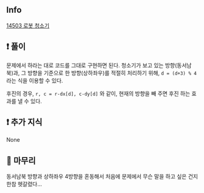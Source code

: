 ## Info

<a href="https://www.acmicpc.net/problem/14503" rel="nofollow">14503 로봇 청소기</a>

## ❗ 풀이
문제에서 하라는 대로 코드를 그대로 구현하면 된다.
청소기가 보고 있는 방향(동서남북)과, 그 방향을 기준으로 한 방향(상하좌우)를 적절히 처리하기 위해, `d = (d+3) % 4`라는 식을 이용할 수 있다.  
  
후진의 경우, `r, c = r-dx[d], c-dy[d]` 와 같이, 현재의 방향을 빼 주면 후진 하는 효과를 낼 수 있다.

## ❗ 추가 지식
None

## 🙂 마무리
동서남북 방향과 상하좌우 4방향을 혼동해서 처음에 문제에서 무슨 말을 하고 싶은 건지 한참 헷갈렸다...
